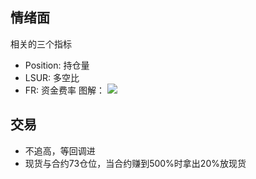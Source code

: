 ## 情绪面
相关的三个指标
- Position: 持仓量
- LSUR: 多空比
- FR: 资金费率
图解：
![](https://github.dev/kosmosr/dev/blob/4a320a409ef0d8555eabddcd17d6afc0db49ba19/Coin/images/QQ%E5%9B%BE%E7%89%8720210917002735.jpg)

## 交易
- 不追高，等回调进
- 现货与合约73仓位，当合约赚到500%时拿出20%放现货